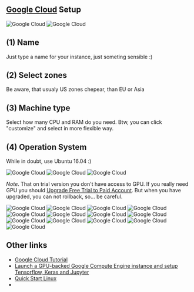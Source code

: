 ## [Google Cloud](https://console.cloud.google.com/) Setup

![Google Cloud](images/gc0.png)
![Google Cloud](images/gc1.png)

## (1) Name
Just type a name for your instance, just someting sensible :)

## (2) Select zones
Be aware, that usualy US zones chepear, than EU or Asia

## (3) Machine type
Select how many CPU and RAM do you need. Btw, you can click "customize" and select in more flexible way.

## (4) Operation System
While in doubt, use Ubuntu 16.04 :)

![Google Cloud](images/gc3.png)
![Google Cloud](images/gc4.png)
![Google Cloud](images/gc5.1.png)

*Note*. That on trial version you don't have access to GPU. If you really need GPU you should [Upgrade Free Trial to Paid Account](https://www.youtube.com/watch?v=OmXuQxQ-4EE). But when you have upgraded, you can not rollback, so... be careful.

![Google Cloud](images/gc5.2.png)
![Google Cloud](images/gc6.png)
![Google Cloud](images/gc7.png)
![Google Cloud](images/gc8.png)
![Google Cloud](images/gc8.1.png)
![Google Cloud](images/gc8.2.png)
![Google Cloud](images/gc9.1.png)
![Google Cloud](images/gc9.2.png)
![Google Cloud](images/gc9.3.png)
![Google Cloud](images/gc10.png)
![Google Cloud](images/gc11.png)
![Google Cloud](images/gc12.1.png)
![Google Cloud](images/gc12.2.png)


## Other links
- [Google Cloud Tutorial](http://cs231n.github.io/gce-tutorial/)
- [Launch a GPU-backed Google Compute Engine instance and setup Tensorflow, Keras and Jupyter](https://hackernoon.com/launch-a-gpu-backed-google-compute-engine-instance-and-setup-tensorflow-keras-and-jupyter-902369ed5272)
- [Quick Start Linux](https://cloud.google.com/compute/docs/quickstart-linux)
- []()
